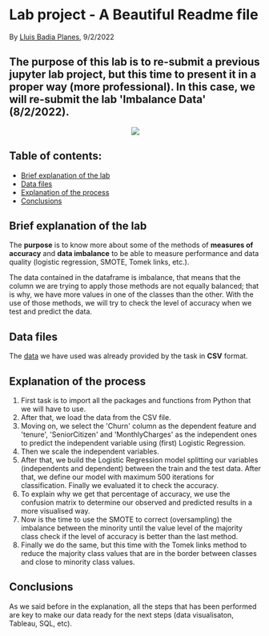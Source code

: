 # Lab project - A Beautiful Readme file

By [Lluis Badia Planes](https://github.com/lluis90badia), 9/2/2022

## The purpose of this lab is to re-submit a previous jupyter lab project, but this time to present it in a proper way (more professional). In this case, we will re-submit the lab 'Imbalance Data' (8/2/2022).

<p align = "center">
  <img src = "https://datascience.aero/wp-content/themes/yootheme/cache/imbalancedata-1a747361.png" />
</p>

## Table of contents:
- [Brief explanation of the lab](https://github.com/lluis90badia/lab_readme/blob/main/README.md#brief-explanation-of-the-lab)
- [Data files](https://github.com/lluis90badia/lab_readme/blob/main/README.md#data-files)
- [Explanation of the process](https://github.com/lluis90badia/lab_readme/blob/main/README.md#explanation-of-the-process)
- [Conclusions](https://github.com/lluis90badia/lab_readme/blob/main/README.md#conclusions)

## Brief explanation of the lab

The **purpose** is to know more about some of the methods of **measures of accuracy** and **data imbalance** to be able to measure performance and data quality (logistic regression, SMOTE, Tomek links, etc.).

The data contained in the dataframe is imbalance, that means that the column we are trying to apply those methods are not equally balanced; that is why, we have more values in one of the classes than the other. With the use of those methods, we will try to check the level of accuracy when we test and predict the data.

## Data files

The [data](https://github.com/lluis90badia/lab_readme/tree/main/CSV_files) we have used was already provided by the task in **CSV** format.

## Explanation of the process

1. First task is to import all the packages and functions from Python that we will have to use.
2. After that, we load the data from the CSV file.
3. Moving on, we select the 'Churn' column as the dependent feature and 'tenure', 'SeniorCitizen' and 'MonthlyCharges' as the independent ones to predict the independent variable using (first) Logistic Regression.
4. Then we scale the independent variables.
5. After that, we build the Logistic Regression model splitting our variables (independents and dependent) between the train and the test data. After that, we define our model with maximum 500 iterations for classification. Finally we evaluated it to check the accuracy.
6. To explain why we get that percentage of accuracy, we use the confusion matrix to determine our observed and predicted results in a more visualised way.
7. Now is the time to use the SMOTE to correct (oversampling) the imbalance between the minority until the value level of the majority class check if the level of accuracy is better than the last method.
8. Finally we do the same, but this time with the Tomek links method to reduce the majority class values that are in the border between classes and close to minority class values.

## Conclusions

As we said before in the explanation, all the steps that has been performed are key to make our data ready for the next steps (data visualisaton, Tableau, SQL, etc).
